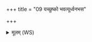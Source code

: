 +++
title = "09 यच्छुष्को भवत्यूर्ध्वनभस"

+++
<details><summary>मूलम् (WS)</summary>

यच्छुष्को भवत्यूर्ध्वनभस एव प्रियं धामोपैति । त्युर्ध्व  
स यच्छुष्कं प्राश्नीयादूर्ध्वनभसस्त्वा प्रियेण धाम्ना प्राश्नामीत्येनं प्राश्नीयात् ।  
ततश्चैनमन्येन धाम्ना प्राश्नात्यूर्ध्वनभसि आ वृश्चते ॥ ११ ॥
</details>